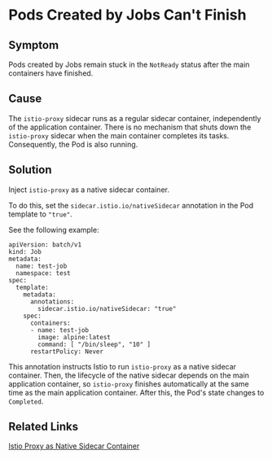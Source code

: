 # Pods Created by Jobs Can't Finish

## Symptom

Pods created by Jobs remain stuck in the `NotReady` status after the main containers have finished.

## Cause

The `istio-proxy` sidecar runs as a regular sidecar container, independently of the application container. There is no mechanism that shuts down the `istio-proxy` sidecar when the main container completes its tasks. Consequently, the Pod is also running.

## Solution

Inject `istio-proxy` as a native sidecar container.

To do this, set the `sidecar.istio.io/nativeSidecar` annotation in the Pod template to `"true"`.

See the following example:

```
apiVersion: batch/v1
kind: Job
metadata:
  name: test-job
  namespace: test
spec:
  template:
    metadata:
      annotations:
        sidecar.istio.io/nativeSidecar: "true"
    spec:
      containers:
      - name: test-job
        image: alpine:latest
        command: [ "/bin/sleep", "10" ]
      restartPolicy: Never
```

This annotation instructs Istio to run `istio-proxy` as a native sidecar container. Then, the lifecycle of the native sidecar depends on the main application container, so `istio-proxy` finishes automatically at the same time as the main application container. After this, the Pod's state changes to `Completed`.

## Related Links

[Istio Proxy as Native Sidecar Container](../00--istio-proxy-as-native-sidecar.md)
